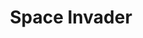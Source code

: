 ---
ee_id: '14'
site: '1'
type: '2'
long_id: 2004-001 Space Invader
url: 2004-001-space-invader
year: '2004'
medium: Modded Space Invaders cartridge
commission:
add_credit: Code by Alex Galloway of the Radical Software Group
dims:
pitch: "​Space Invaders with only one invader."
ps: "​Space Invader is a mod of the Atari game Space Invaders which has been turned
  into Space Invader (note: its no longer plural…thus the white out over the last
  “s” on the cartridge) –&gt; all the invaders have been erased except one. This makes
  the game impossible to play, as the invader inherits bullets from all the others.
  The average game lasts about 1 minute. Good luck! Don’t forget 2 download the ROM
  below. "
live_url:
related: "[4211] [2013-136-the-source-issue-5-space-invader] 2013-136 The Source Issue
  5 Space Invader"
title: Space Invader
youtube: '{"id":"XAoiBidAgv4","url":"http:\/\/www.youtube.com\/embed\/XAoiBidAgv4?rel=0&wmode=opaque&hd=1","width":"640","height":"480","type":"youtube","title":"Cory
  Arcangel - Space Invader - 2004","description":"Space Invaders with only one invader.","thumbnail_small":"http:\/\/img.youtube.com\/vi\/XAoiBidAgv4\/2.jpg","thumbnail_large":"http:\/\/img.youtube.com\/vi\/XAoiBidAgv4\/0.jpg","author":"coryarcangel","length":"44","embed":"%3Ciframe%20src%3D%22http%3A\/\/www.youtube.com\/embed\/XAoiBidAgv4%3Frel%3D0%26wmode%3Dopaque%26hd%3D1%22%20border%3D%220%22%20height%3D%22480%22%20width%3D%22640%22%3E%3C\/iframe%3E"}

  '
imgs: |-
  space-invader-2004-001-cartridge-database-ih.jpg
  space-invader-2004-001-still-2-database-ih.jpg
  space-invader-2004-001-still-4-database-ih.jpg
  space-invader-2004-001-still-5-database-ih.jpg
  space-invader-2004-001-still-6-database-ih.jpg
  space-invader-2004-001-still-7-database-ih.jpg
subheading:
year2: '2004'
download: 2004-001-space-invader-master-rom-ih.bin
add_credits:
related_code: "[4212] [space-invader-code] Space Invader (Code)"
! '':
layout: things-i-made
---